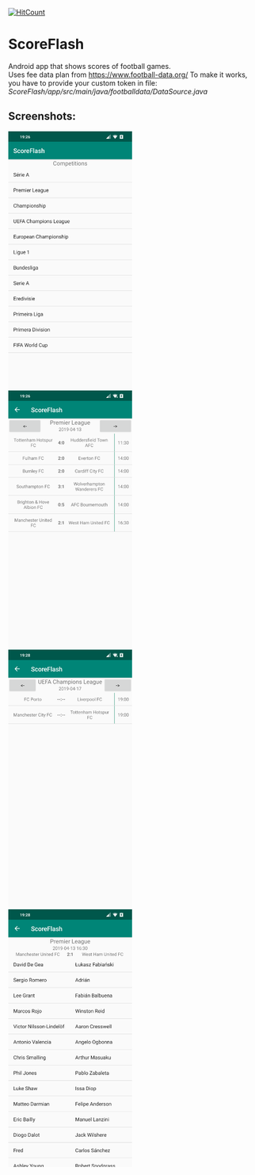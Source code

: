 [![HitCount](http://hits.dwyl.com/mimagiera/ScoreFlash.svg)](http://hits.dwyl.com/mimagiera/ScoreFlash) 
# ScoreFlash

Android app that shows scores of football games.  
Uses fee data plan from https://www.football-data.org/
To make it works, you have to provide your custom token in file: *ScoreFlash/app/src/main/java/footballdata/DataSource.java*

## Screenshots:
<img src="Screenshots/HomeCompetitions.png" width="250" />&nbsp;
<img src="Screenshots/MatchesWithScores.png" width="250" />  
<img src="Screenshots/MatchesWithoutScores.png" width="250" />&nbsp;
<img src="Screenshots/SingleMatch.png" width="250" />  
